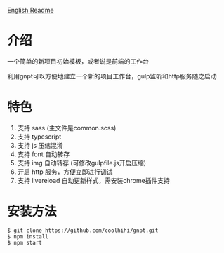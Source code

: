[English Readme](https://github.com/coolhihi/gnpt/blob/master/README.md)

# 介绍

一个简单的新项目初始模板，或者说是前端的工作台

利用gnpt可以方便地建立一个新的项目工作台，gulp监听和http服务随之启动

# 特色

1. 支持 sass (主文件是common.scss)
2. 支持 typescript
3. 支持 js 压缩混淆
4. 支持 font 自动转存
5. 支持 img 自动转存 (可修改gulpfile.js开启压缩)
6. 开启 http 服务，方便立即进行调试
7. 支持 livereload 自动更新样式，需安装chrome插件支持

# 安装方法

    $ git clone https://github.com/coolhihi/gnpt.git
    $ npm install
    $ npm start
